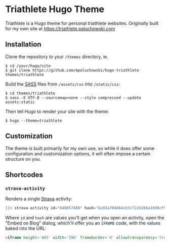 # Triathlete Hugo Theme

Triathlete is a Hugo theme for personal triathlete websites. Originally built for my own site at https://triathlete.paluchowski.com

## Installation

Clone the repository to your `/themes` directory, ie.

```shell
$ cd /your/hugo/site
$ git clone https://github.com/mpaluchowski/hugo-triathlete themes/triathlete
```

Build the [SASS](http://sass-lang.com/) files from `/assets/css` into `/static/css`:

```shell
$ cd themes/triathlete
$ sass -E UTF-8 --sourcemap=none --style compressed --update assets:static
```

Then tell Hugo to render your site with the theme:

```shell
$ hugo --theme=triathlete
```

## Customization

The theme is built primarily for my own use, so while it does offer some configuration and customization options, it will often impose a certain structure on you.

## Shortcodes

### `strava-activity`

Renders a single [Strava](https://www.strava.com) activity:

```go
{{< strava-activity id="840057488" hash="6a93a704064cb3cf22b266a1698cf9870fd1765a" >}}
```

Where `id` and `hash` are values you'll get when you open an activity, open the "Embed on Blog" dialog, which'll offer you an `IFRAME` code, with the values baked into the URL:

```html
<iframe height='405' width='590' frameborder='0' allowtransparency='true' scrolling='no' src='https://www.strava.com/activities/<id>/embed/<hash>'></iframe>
```
